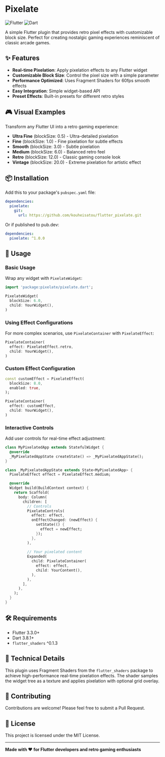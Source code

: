 # Pixelate

![Flutter](https://img.shields.io/badge/Flutter-02569B?style=for-the-badge&logo=flutter&logoColor=white)
![Dart](https://img.shields.io/badge/Dart-0175C2?style=for-the-badge&logo=dart&logoColor=white)

A simple Flutter plugin that provides retro pixel effects with customizable block size. Perfect for creating nostalgic gaming experiences reminiscent of classic arcade games.

## ✨ Features

- **Real-time Pixelation**: Apply pixelation effects to any Flutter widget
- **Customizable Block Size**: Control the pixel size with a simple parameter
- **Performance Optimized**: Uses Fragment Shaders for 60fps smooth effects
- **Easy Integration**: Simple widget-based API
- **Preset Effects**: Built-in presets for different retro styles

## 🎮 Visual Examples

Transform any Flutter UI into a retro gaming experience:

- **Ultra Fine** (blockSize: 0.5) - Ultra-detailed pixelation
- **Fine** (blockSize: 1.0) - Fine pixelation for subtle effects
- **Smooth** (blockSize: 3.0) - Subtle pixelation
- **Medium** (blockSize: 6.0) - Balanced retro feel
- **Retro** (blockSize: 12.0) - Classic gaming console look  
- **Vintage** (blockSize: 20.0) - Extreme pixelation for artistic effect

## 📦 Installation

Add this to your package's `pubspec.yaml` file:

```yaml
dependencies:
  pixelate:
    git:
      url: https://github.com/kouheisatou/flutter_pixelate.git
```

Or if published to pub.dev:

```yaml
dependencies:
  pixelate: ^1.0.0
```

## 🚀 Usage

### Basic Usage

Wrap any widget with `PixelateWidget`:

```dart
import 'package:pixelate/pixelate.dart';

PixelateWidget(
  blockSize: 6.0,
  child: YourWidget(),
)
```

### Using Effect Configurations

For more complex scenarios, use `PixelateContainer` with `PixelateEffect`:

```dart
PixelateContainer(
  effect: PixelateEffect.retro,
  child: YourWidget(),
)
```

### Custom Effect Configuration

```dart
const customEffect = PixelateEffect(
  blockSize: 8.0,
  enabled: true,
);

PixelateContainer(
  effect: customEffect,
  child: YourWidget(),
)
```

### Interactive Controls

Add user controls for real-time effect adjustment:

```dart
class MyPixelatedApp extends StatefulWidget {
  @override
  _MyPixelatedAppState createState() => _MyPixelatedAppState();
}

class _MyPixelatedAppState extends State<MyPixelatedApp> {
  PixelateEffect effect = PixelateEffect.medium;

  @override
  Widget build(BuildContext context) {
    return Scaffold(
      body: Column(
        children: [
          // Controls
          PixelateControls(
            effect: effect,
            onEffectChanged: (newEffect) {
              setState(() {
                effect = newEffect;
              });
            },
          ),
          
          // Your pixelated content
          Expanded(
            child: PixelateContainer(
              effect: effect,
              child: YourContent(),
            ),
          ),
        ],
      ),
    );
  }
}
```

## 🛠️ Requirements

- Flutter 3.3.0+
- Dart 3.8.1+
- `flutter_shaders` ^0.1.3

## 🎨 Technical Details

This plugin uses Fragment Shaders from the `flutter_shaders` package to achieve high-performance real-time pixelation effects. The shader samples the widget tree as a texture and applies pixelation with optional grid overlay.

## 🤝 Contributing

Contributions are welcome! Please feel free to submit a Pull Request.

## 📄 License

This project is licensed under the MIT License.

---

**Made with ❤️ for Flutter developers and retro gaming enthusiasts**
